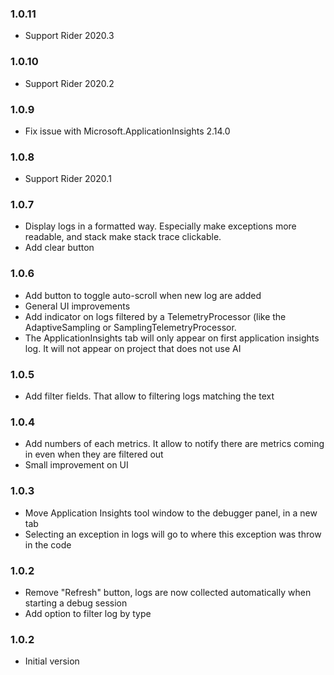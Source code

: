 ### 1.0.11

* Support Rider 2020.3

### 1.0.10

* Support Rider 2020.2

### 1.0.9

* Fix issue with Microsoft.ApplicationInsights 2.14.0

### 1.0.8

* Support Rider 2020.1

### 1.0.7

* Display logs in a formatted way. Especially make exceptions more readable, and stack make stack trace clickable.
* Add clear button

### 1.0.6

* Add button to toggle auto-scroll when new log are added
* General UI improvements
* Add indicator on logs filtered by a TelemetryProcessor (like the AdaptiveSampling or SamplingTelemetryProcessor.
* The ApplicationInsights tab will only appear on first application insights log. It will not appear on project that does not use AI

### 1.0.5

* Add filter fields. That allow to filtering logs matching the text

### 1.0.4

* Add numbers of each metrics. It allow to notify there are metrics coming in even when they are filtered out
* Small improvement on UI

### 1.0.3

* Move Application Insights tool window to the debugger panel, in a new tab
* Selecting an exception in logs will go to where this exception was throw in the code

### 1.0.2

* Remove "Refresh" button, logs are now collected automatically when starting a debug session
* Add option to filter log by type

### 1.0.2

* Initial version
